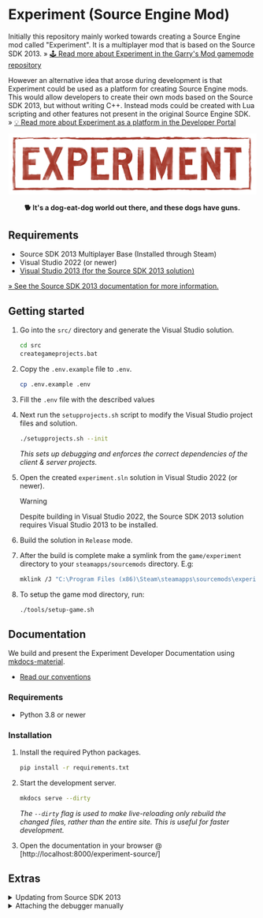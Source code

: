 # Experiment (Source Engine Mod)

Initially this repository mainly worked towards creating a Source Engine mod
called "Experiment". It is a multiplayer mod that is based on the Source SDK 2013.
&raquo; [🕹 Read more about Experiment in the Garry's Mod gamemode repository](https://github.com/luttje/experiment-redux)

However an alternative idea that arose during development is that Experiment could
be used as a platform for creating Source Engine mods. This would allow developers
to create their own mods based on the Source SDK 2013, but without writing C++.
Instead mods could be created with Lua scripting and other features not present
in the original Source Engine SDK.
&raquo; [💡 Read more about Experiment as a platform in the Developer Portal](https://luttje.github.io/experiment-source)

<div align="middle">

![Experiment Redux logo](./logo.png)

**🐕 It's a dog-eat-dog world out there, and these dogs have guns.**

</div>

## Requirements

- Source SDK 2013 Multiplayer Base (Installed through Steam)
- Visual Studio 2022 (or newer)
- [Visual Studio 2013 (for the Source SDK 2013 solution)](https://archive.org/details/en_visual_studio_community_2013_with_update_5_x86_dvd_6816332)

[&raquo; See the Source SDK 2013 documentation for more information.](https://developer.valvesoftware.com/wiki/Source_SDK_2013)

## Getting started

1. Go into the `src/` directory and generate the Visual Studio solution.

    ```bash
    cd src
    creategameprojects.bat
    ```

2. Copy the `.env.example` file to `.env`.

    ```bash
    cp .env.example .env
    ```

3. Fill the `.env` file with the described values

4. Next run the `setupprojects.sh` script to modify the Visual Studio project files and solution.

    ```bash
    ./setupprojects.sh --init
    ```

    _This sets up debugging and enforces the correct dependencies of the client & server projects._

5. Open the created `experiment.sln` solution in Visual Studio 2022 (or newer).

    > [!WARNING]
    > Despite building in Visual Studio 2022, the Source SDK 2013 solution requires Visual Studio 2013 to be installed.

6. Build the solution in `Release` mode.

7. After the build is complete make a symlink from the `game/experiment` directory to your `steamapps/sourcemods` directory. E.g:

    ```bash
    mklink /J "C:\Program Files (x86)\Steam\steamapps\sourcemods\experiment" "<path to this repo>\game\experiment"
    ```

8. To setup the game mod directory, run:

    ```bash
    ./tools/setup-game.sh
    ```

## Documentation

We build and present the Experiment Developer Documentation using [mkdocs-material](https://squidfunk.github.io/mkdocs-material/).

- [Read our conventions](./docs/general/conventions.md)

### Requirements

- Python 3.8 or newer

### Installation

1. Install the required Python packages.

    ```bash
    pip install -r requirements.txt
    ```

2. Start the development server.

    ```bash
    mkdocs serve --dirty
    ```

    _The `--dirty` flag is used to make live-reloading only rebuild the changed_
    _files, rather than the entire site. This is useful for faster development._

3. Open the documentation in your browser @ [http://localhost:8000/experiment-source/]

## Extras

<details>

<summary>Updating from Source SDK 2013</summary>

1. Switch to the `master` branch.

    ```bash
    git checkout master
    ```

2. Ensure that the upstream repository is added as a remote.

    ```bash
    git remote add upstream https://github.com/ValveSoftware/source-sdk-2013
    git remote set-url --push upstream DISABLE
    ```

3. Fetch the latest changes from the upstream repository.

    ```bash
    git fetch upstream
    ```

4. Merge the changes from the upstream repository into the `master` branch.

    ```bash
    git merge upstream/master
    ```

5. Resolve any merge conflicts, if necessary.

6. Push the changes to this forked repository.

    ```bash
    git push origin master
    ```

7. Switch to the `experiment-main` branch.

    ```bash
    git checkout experiment-main
    ```

8. Merge the changes from the `master` branch into the `experiment-main` branch.

    ```bash
    git merge master
    ```
</details>

<details>

<summary>Attaching the debugger manually</summary>

This should not be necessary if you've run the `setupprojects.sh` script.

More instructions can be found here: [check the official docs and use values like this:](https://developer.valvesoftware.com/wiki/Installing_and_Debugging_the_Source_Code)

Setup the debugger with the following values:
> - Command: `C:\Program Files %28x86%29\Steam\steamapps\common\Source SDK Base 2013 Multiplayer\hl2.exe`
> - Command Arguments: `-allowdebug -dev -sw -game "C:\Program Files (x86)\Steam\steamapps\sourcemods\experiment"`
> - Working Directory: `C:\Program Files %28x86%29\Steam\steamapps\common\Source SDK Base 2013 Multiplayer`

</details>
